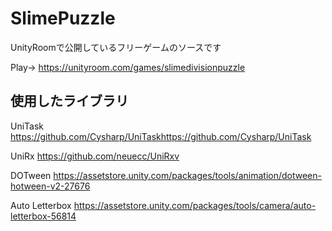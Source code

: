 # SlimePuzzle

UnityRoomで公開しているフリーゲームのソースです

Play->
https://unityroom.com/games/slimedivisionpuzzle


## 使用したライブラリ

UniTask
https://github.com/Cysharp/UniTaskhttps://github.com/Cysharp/UniTask

UniRx
https://github.com/neuecc/UniRxv

DOTween
https://assetstore.unity.com/packages/tools/animation/dotween-hotween-v2-27676

Auto Letterbox
https://assetstore.unity.com/packages/tools/camera/auto-letterbox-56814
